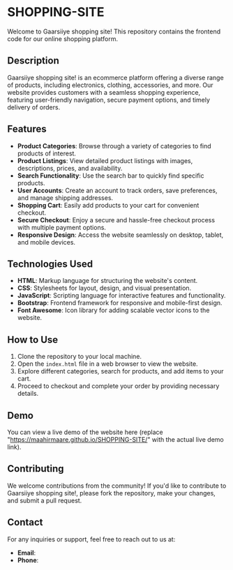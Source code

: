 # SHOPPING-SITE

Welcome to Gaarsiiye shopping site! This repository contains the frontend code for our online shopping platform.

## Description

Gaarsiiye shopping site! is an ecommerce platform offering a diverse range of products, including electronics, clothing, accessories, and more. Our website provides customers with a seamless shopping experience, featuring user-friendly navigation, secure payment options, and timely delivery of orders.

## Features

- **Product Categories**: Browse through a variety of categories to find products of interest.
- **Product Listings**: View detailed product listings with images, descriptions, prices, and availability.
- **Search Functionality**: Use the search bar to quickly find specific products.
- **User Accounts**: Create an account to track orders, save preferences, and manage shipping addresses.
- **Shopping Cart**: Easily add products to your cart for convenient checkout.
- **Secure Checkout**: Enjoy a secure and hassle-free checkout process with multiple payment options.
- **Responsive Design**: Access the website seamlessly on desktop, tablet, and mobile devices.

## Technologies Used

- **HTML**: Markup language for structuring the website's content.
- **CSS**: Stylesheets for layout, design, and visual presentation.
- **JavaScript**: Scripting language for interactive features and functionality.
- **Bootstrap**: Frontend framework for responsive and mobile-first design.
- **Font Awesome**: Icon library for adding scalable vector icons to the website.

## How to Use

1. Clone the repository to your local machine.
2. Open the `index.html` file in a web browser to view the website.
3. Explore different categories, search for products, and add items to your cart.
4. Proceed to checkout and complete your order by providing necessary details.

## Demo

You can view a live demo of the website here (replace "https://maahirmaare.github.io/SHOPPING-SITE/" with the actual live demo link).


## Contributing

We welcome contributions from the community! If you'd like to contribute to Gaarsiiye shopping site!, please fork the repository, make your changes, and submit a pull request.

## Contact

For any inquiries or support, feel free to reach out to us at:
- **Email**: 
- **Phone**: 

